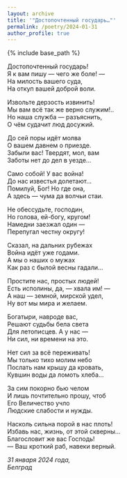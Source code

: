 ```yaml
---
layout: archive
title: '"Достопочтенный государь…"'
permalink: /poetry/2024-01-31
author_profile: true
---
```


{% include base_path %}

Достопочтенный государь! <br>
Я к вам пишу — чего же боле! — <br>
На милость вашего суда, <br>
На откуп вашей доброй воли. <br>

Извольте дерзость извинить! <br>
Мы вам всё так же верно служим!.. <br>
Но наша служба — разъяснить, <br>
О чём судачит люд досужий. <br>

До сей поры идёт молва <br>
О вашем давнем о приезде. <br>
Забыли вас! Твердят, мол, вам <br>
Заботы нет до дел в уезде… <br>

Само собой! У вас война! <br>
До нас известья долетают… <br>
Помилуй, Бог! Но где она, <br>
А здесь — чума да волчьи стаи. <br>

Не обессудьте, господин, <br>
Но голова, ей-богу, кругом! <br>
Намедни заезжал один — <br>
Перепугал честну округу! <br>

Сказал, на дальних рубежах <br>
Война идёт уже годами. <br>
А мы о наших о мужах <br>
Как раз с былой весны гадали… <br>

Простите нас, простых людей! <br>
Есть исполины, да, — хвала им! — <br>
А наш — земной, мирской удел, <br>
Ну вот мы мира и желаем. <br>

Богатыри, навроде вас, <br>
Решают судьбы бела света <br>
Для летописцев. А у нас — <br>
Ни сил, ни времени на это. <br>

Нет сил за всё переживать! <br>
Мы только тихо молим небо <br>
Послать нам крышу да кровать, <br>
Кувшин воды да ломоть хлеба… <br>

За сим покорно бью челом <br>
И лишь почтительно прошу, чтоб <br>
Его Величество учло <br>
Людские слабости и нужды. <br>

Насколь сильна порой в нас плоть! <br>
Избавь нас, жизнь, от этой скверны… <br>
Благословит же вас Господь! <br>
— Ваш кроткий раб, навеки верный. <br>

<i>31 января 2024 года,</i> <br>
<i>Белград</i>